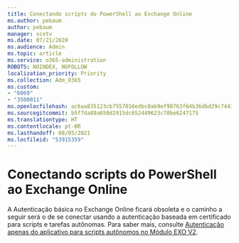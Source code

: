 ```yaml
---
title: Conectando scripts do PowerShell ao Exchange Online
ms.author: pebaum
author: pebaum
manager: scotv
ms.date: 07/21/2020
ms.audience: Admin
ms.topic: article
ms.service: o365-administration
ROBOTS: NOINDEX, NOFOLLOW
localization_priority: Priority
ms.collection: Adm_O365
ms.custom:
- "6069"
- "3500011"
ms.openlocfilehash: ac6aa835123cb7557016edbc0ab9ef98763f64b36dbd29c744318e67416d5a92
ms.sourcegitcommit: b5f7da89a650d2915dc652449623c78be6247175
ms.translationtype: HT
ms.contentlocale: pt-BR
ms.lasthandoff: 08/05/2021
ms.locfileid: "53915359"
---
```

# <a name="connecting-powershell-scripts-to-exchange-online"></a>Conectando scripts do PowerShell ao Exchange Online

A Autenticação básica no Exchange Online ficará obsoleta e o caminho a seguir será o de se conectar usando a autenticação baseada em certificado para scripts e tarefas autônomas. Para saber mais, consulte [Autenticação apenas do aplicativo para scripts autônomos no Módulo EXO V2](https://docs.microsoft.com/powershell/exchange/app-only-auth-powershell-v2).